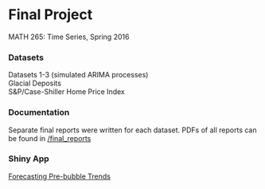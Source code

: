 # Final Project
MATH 265: Time Series, Spring 2016

### Datasets
Datasets 1-3 (simulated ARIMA processes)  
Glacial Deposits  
S&P/Case-Shiller Home Price Index

### Documentation
Separate final reports were written for each dataset. PDFs of all reports can be found in [/final_reports](/final_reports)

### Shiny App
[Forecasting Pre-bubble Trends](https://ryan-quigley.shinyapps.io/home-price-forecasts/)
